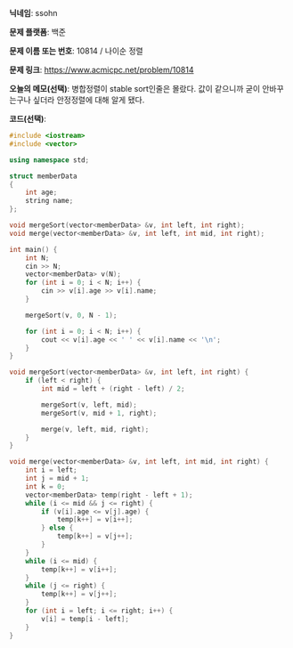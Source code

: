 **닉네임**: ssohn

**문제 플랫폼**: 백준

**문제 이름 또는 번호**: 10814 / 나이순 정렬

**문제 링크**: https://www.acmicpc.net/problem/10814

**오늘의 메모(선택)**: 병합정렬이 stable sort인줄은 몰랐다. 값이 같으니까 굳이 안바꾸는구나 싶더라 안정정렬에 대해 알게 됐다.

**코드(선택)**:

```c++
#include <iostream>
#include <vector>

using namespace std;

struct memberData
{
	int age;
	string name;
};

void mergeSort(vector<memberData> &v, int left, int right);
void merge(vector<memberData> &v, int left, int mid, int right);

int main() {
	int N;
	cin >> N;
	vector<memberData> v(N);
	for (int i = 0; i < N; i++) {
		cin >> v[i].age >> v[i].name;
	}

	mergeSort(v, 0, N - 1);

	for (int i = 0; i < N; i++) {
		cout << v[i].age << ' ' << v[i].name << '\n';
	}
}

void mergeSort(vector<memberData> &v, int left, int right) {
	if (left < right) {
		int mid = left + (right - left) / 2;

		mergeSort(v, left, mid);
		mergeSort(v, mid + 1, right);

		merge(v, left, mid, right);
	}
}

void merge(vector<memberData> &v, int left, int mid, int right) {
	int i = left;
	int j = mid + 1;
	int k = 0;
	vector<memberData> temp(right - left + 1);
	while (i <= mid && j <= right) {
		if (v[i].age <= v[j].age) {
			temp[k++] = v[i++];
		} else {
			temp[k++] = v[j++];
		}
	}
	while (i <= mid) {
		temp[k++] = v[i++];
	}
	while (j <= right) {
		temp[k++] = v[j++];
	}
	for (int i = left; i <= right; i++) {
		v[i] = temp[i - left];
	}
}
```

